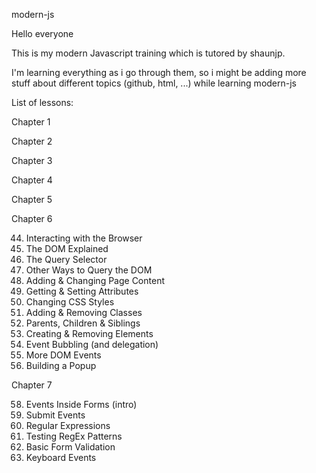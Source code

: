 modern-js

Hello everyone

This is my modern Javascript training which is tutored by shaunjp. 

I'm learning everything as i go through them, so i might be adding more stuff about different topics (github, html, ...) while learning modern-js

List of lessons:

Chapter 1

Chapter 2

Chapter 3

Chapter 4

Chapter 5

Chapter 6

44. Interacting with the Browser
45. The DOM Explained
46. The Query Selector
47. Other Ways to Query the DOM
48. Adding & Changing Page Content
49. Getting & Setting Attributes
50. Changing CSS Styles
51. Adding & Removing Classes
52. Parents, Children & Siblings
54. Creating & Removing Elements
55. Event Bubbling (and delegation)
56. More DOM Events
57. Building a Popup

Chapter 7

58. Events Inside Forms (intro)
59. Submit Events
60. Regular Expressions
61. Testing RegEx Patterns
62. Basic Form Validation
63. Keyboard Events
